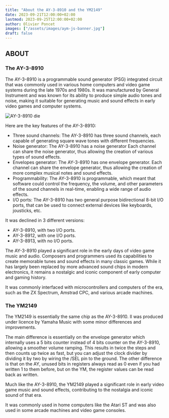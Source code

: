 ```yaml
---
title: "About the AY-3-8910 and the YM2149"
date: 2023-09-21T12:00:00+02:00
lastmod: 2023-09-25T12:00:00+02:00
author: Olivier Poncet
images: ["/assets/images/aym-js-banner.jpg"]
draft: false
---
```

## ABOUT

### The AY-3-8910

The AY-3-8910 is a programmable sound generator (PSG) integrated circuit that was commonly used in various home computers and video game systems during the late 1970s and 1980s. It was manufactured by General Instrument and was known for its ability to produce simple audio tones and noise, making it suitable for generating music and sound effects in early video games and computer systems.

![AY-3-8910 die](/assets/images/ay-3-8910-die.jpg)

Here are the key features of the AY-3-8910:

  - Three sound channels: The AY-3-8910 has three sound channels, each capable of generating square wave tones with different frequencies.
  - Noise generator: The AY-3-8910 has a noise generator Each channel can share the noise generator, thus allowing the creation of various types of sound effects.
  - Envelopes generator: The AY-3-8910 has one envelope generator. Each channel can share the envelope generator, thus allowing the creation of more complex musical notes and sound effects.
  - Programmability: The AY-3-8910 is programmable, which meant that software could control the frequency, the volume, and other parameters of the sound channels in real-time, enabling a wide range of audio effects.
  - I/O ports: The AY-3-8910 has two general purpose bidirectional 8-bit I/O ports, that can be used to connect external devices like keyboards, jousticks, etc.

It was declined in 3 different versions:

  - AY-3-8910, with two I/O ports.
  - AY-3-8912, with one I/O ports.
  - AY-3-8913, with no I/O ports.

The AY-3-8910 played a significant role in the early days of video game music and audio. Composers and programmers used its capabilities to create memorable tunes and sound effects in many classic games. While it has largely been replaced by more advanced sound chips in modern electronics, it remains a nostalgic and iconic component of early computer and gaming history.

It was commonly interfaced with microcontrollers and computers of the era, such as the ZX Spectrum, Amstrad CPC, and various arcade machines.

### The YM2149

The YM2149 is essentially the same chip as the AY-3-8910. Il was produced under licence by Yamaha Music with some minor differences and improvements.

The main difference is essentially on the envelope generator which internally uses a 5 bits counter instead of 4 bits counter on the AY-3-8910, allowing a smoother volume ramping. This results in twice the steps and then counts up twice as fast, but you can adjust the clock divider by dividing it by two by wiring the /SEL pin to the ground. The other difference is that on the AY, unused bits in registers always read as 0 even if you had written 1 to them before, but on the YM, the register values can be read back as written.

Much like the AY-3-8910, the YM2149 played a significant role in early video game music and sound effects, contributing to the nostalgia and iconic sound of that era.

It was commonly used in home computers like the Atari ST and was also used in some arcade machines and video game consoles.

